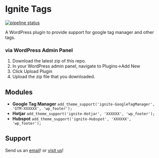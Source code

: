 # Ignite Tags

[![pipeline status](https://gitlab.com/igniteonline/ignite-gtm/badges/master/pipeline.svg)](https://gitlab.com/igniteonline/ignite-gtm/commits/master)

A WordPress plugin to provide support for google tag manager and other tags.

### via WordPress Admin Panel

1. Download the latest zip of this repo.
2. In your WordPress admin panel, navigate to Plugins->Add New
3. Click Upload Plugin
4. Upload the zip file that you downloaded.

## Modules

* **Google Tag Manager** 
  `add_theme_support('ignite-GoogleTagManager', 'GTM-XXXXXX', 'wp_footer');`
* **Hotjar**
  `add_theme_support('ignite-Hotjar', 'XXXXXX', 'wp_footer');`
* **Hubspot**
  `add_theme_support('ignite-Hubspot', 'XXXXXX', 'wp_footer');`

## Support

Send us an [email](mailto:studio@igniteonline.com.au)! or [visit us](https://igniteonline.com.au)!